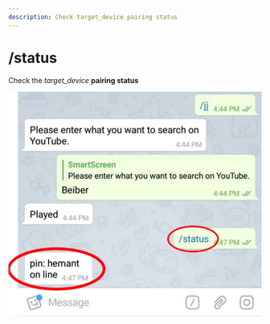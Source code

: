 ```yaml
---
description: Check target_device pairing status
---
```


# /status

Check the _target\_device_ **pairing status**

![](../.gitbook/assets/st_ss.png)

